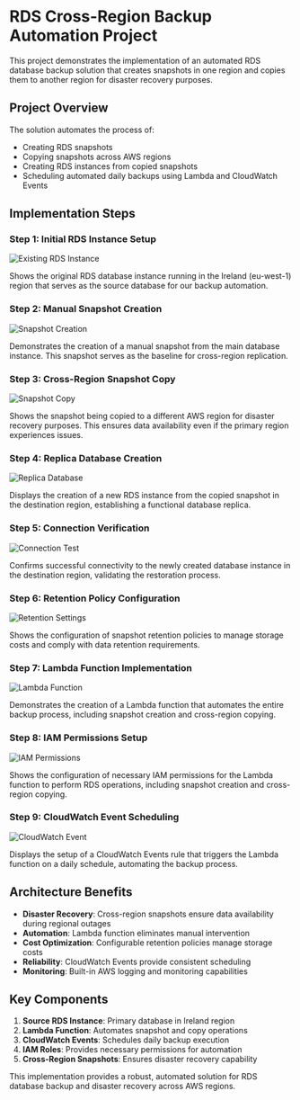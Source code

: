 # RDS Cross-Region Backup Automation Project

This project demonstrates the implementation of an automated RDS database backup solution that creates snapshots in one region and copies them to another region for disaster recovery purposes.

## Project Overview

The solution automates the process of:
- Creating RDS snapshots
- Copying snapshots across AWS regions
- Creating RDS instances from copied snapshots
- Scheduling automated daily backups using Lambda and CloudWatch Events

## Implementation Steps

### Step 1: Initial RDS Instance Setup
![Existing RDS Instance](screenshots/1%20existing%20RDS%20instance%20in%20Ireland%20region.png)

Shows the original RDS database instance running in the Ireland (eu-west-1) region that serves as the source database for our backup automation.

### Step 2: Manual Snapshot Creation
![Snapshot Creation](screenshots/2%20snapshot%20of%20main%20db%20instance%20created.png)

Demonstrates the creation of a manual snapshot from the main database instance. This snapshot serves as the baseline for cross-region replication.

### Step 3: Cross-Region Snapshot Copy
![Snapshot Copy](screenshots/3%20snapshot%20copied%20to%20a%20different%20region.png)

Shows the snapshot being copied to a different AWS region for disaster recovery purposes. This ensures data availability even if the primary region experiences issues.

### Step 4: Replica Database Creation
![Replica Database](screenshots/4%20replica%20db%20created%20in%20new%20region.png)

Displays the creation of a new RDS instance from the copied snapshot in the destination region, establishing a functional database replica.

### Step 5: Connection Verification
![Connection Test](screenshots/5%20new%20db%20instance%20connection%20successful.png)

Confirms successful connectivity to the newly created database instance in the destination region, validating the restoration process.

### Step 6: Retention Policy Configuration
![Retention Settings](screenshots/6%20retention%20period%20set.png)

Shows the configuration of snapshot retention policies to manage storage costs and comply with data retention requirements.

### Step 7: Lambda Function Implementation
![Lambda Function](screenshots/7%20lambda%20function%20created%20for%20automated%20backup.png)

Demonstrates the creation of a Lambda function that automates the entire backup process, including snapshot creation and cross-region copying.

### Step 8: IAM Permissions Setup
![IAM Permissions](screenshots/8%20provide%20necessary%20permissions%20to%20lambda%20role.png)

Shows the configuration of necessary IAM permissions for the Lambda function to perform RDS operations, including snapshot creation and cross-region copying.

### Step 9: CloudWatch Event Scheduling
![CloudWatch Event](screenshots/9%20cloudwatch%20event%20trigger%20added%20to%20lambda%20function.png)

Displays the setup of a CloudWatch Events rule that triggers the Lambda function on a daily schedule, automating the backup process.

## Architecture Benefits

- **Disaster Recovery**: Cross-region snapshots ensure data availability during regional outages
- **Automation**: Lambda function eliminates manual intervention
- **Cost Optimization**: Configurable retention policies manage storage costs
- **Reliability**: CloudWatch Events provide consistent scheduling
- **Monitoring**: Built-in AWS logging and monitoring capabilities

## Key Components

1. **Source RDS Instance**: Primary database in Ireland region
2. **Lambda Function**: Automates snapshot and copy operations
3. **CloudWatch Events**: Schedules daily backup execution
4. **IAM Roles**: Provides necessary permissions for automation
5. **Cross-Region Snapshots**: Ensures disaster recovery capability

This implementation provides a robust, automated solution for RDS database backup and disaster recovery across AWS regions.